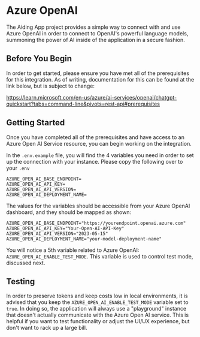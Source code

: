 # Azure OpenAI
The Aiding App project provides a simple way to connect with and use Azure OpenAI in order to connect to OpenAI's powerful language models, summoning the power of AI inside of the application in a secure fashion.

## Before You Begin
In order to get started, please ensure you have met all of the prerequisites for this integration. As of writing, documentation for this can be found at the link below, but is subject to change:

https://learn.microsoft.com/en-us/azure/ai-services/openai/chatgpt-quickstart?tabs=command-line&pivots=rest-api#prerequisites

## Getting Started
Once you have completed all of the prerequisites and have access to an Azure Open AI Service resource, you can begin working on the integration.

In the `.env.example` file, you will find the 4 variables you need in order to set up the connection with your instance. Please copy the following over to your `.env`

```
AZURE_OPEN_AI_BASE_ENDPOINT=
AZURE_OPEN_AI_API_KEY=
AZURE_OPEN_AI_API_VERSION=
AZURE_OPEN_AI_DEPLOYMENT_NAME=
```

The values for the variables should be accessible from your Azure OpenAI dashboard, and they should be mapped as shown:

```
AZURE_OPEN_AI_BASE_ENDPOINT="https://yourendpoint.openai.azure.com"
AZURE_OPEN_AI_API_KEY="Your-Open-AI-API-Key"
AZURE_OPEN_AI_API_VERSION="2023-05-15"
AZURE_OPEN_AI_DEPLOYMENT_NAME="your-model-deployment-name"
```

You will notice a 5th variable related to Azure OpenAI: `AZURE_OPEN_AI_ENABLE_TEST_MODE`. This variable is used to control test mode, discussed next.

## Testing
In order to preserve tokens and keep costs low in local environments, it is advised that you keep the `AZURE_OPEN_AI_ENABLE_TEST_MODE` variable set to `true`. In doing so, the application will always use a "playground" instance that doesn't actually communicate with the Azure Open AI service. This is helpful if you want to test functionality or adjust the UI/UX experience, but don't want to rack up a large bill.
